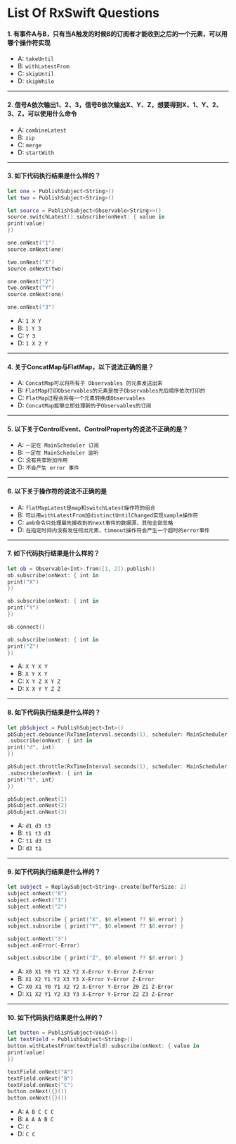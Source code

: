 # List Of RxSwift Questions



#### 1. 有事件A与B，只有当A触发的时候B的订阅者才能收到之后的一个元素，可以用哪个操作符实现

- A: `takeUntil`
- B: `withLatestFrom`
- C: `skipUntil`
- D: `skipWhile`

----

#### 2. 信号A依次输出1、2、3，信号B依次输出X、Y、Z，想要得到X、1、Y、2、3、Z，可以使用什么命令

- A: `combineLatest`
- B: `zip`
- C: `merge`
- D: `startWith`

----

#### 3. 如下代码执行结果是什么样的？
```swift
let one = PublishSubject<String>()
let two = PublishSubject<String>()

let source = PublishSubject<Observable<String>>()
source.switchLatest().subscribe(onNext: { value in
print(value)
})

one.onNext("1")
source.onNext(one)

two.onNext("X")
source.onNext(two)

one.onNext("2")
two.onNext("Y")
source.onNext(one)

one.onNext("3")
```

- A: `1 X Y`
- B: `1 Y 3`
- C: `Y 3`
- D: `1 X 2 Y`

----

#### 4. 关于ConcatMap与FlatMap，以下说法正确的是？
- A: `ConcatMap可以将所有子 Observables 的元素发送出来`
- B: `FlatMap打印Observables的元素是按子Observables先后顺序依次打印的`
- C: `FlatMap过程会将每一个元素转换成Observables`
- D: `ConcatMap能够立即处理新的子Observables的订阅`


----

#### 5. 以下关于ControlEvent、ControlProperty的说法不正确的是？
- A: `一定在 MainScheduler 订阅`
- B: `一定在 MainScheduler 监听`
- C: `没有共享附加作用`
- D: `不会产生 error 事件`


----


#### 6. 以下关于操作符的说法不正确的是

- A: `flatMapLatest是map和switchLatest操作符的组合`
- B: `可以用withLatestFrom加distinctUntilChanged实现sample操作符`
- C: `amb命令只处理最先接收到的next事件的数据源，其他全部忽略`
- D: `在指定时间内没有发任何出元素，timeout操作符会产生一个超时的error事件`


----

#### 7. 如下代码执行结果是什么样的？
```swift
let ob = Observable<Int>.from([1, 2]).publish()
ob.subscribe(onNext: { int in
print("X")
})

ob.subscribe(onNext: { int in
print("Y")
})

ob.connect()

ob.subscribe(onNext: { int in
print("Z")
})
```

- A: `X Y X Y`
- B: `X Y X Y`
- C: `X Y Z X Y Z`
- D: `X X Y Y Z Z`


----

#### 8. 如下代码执行结果是什么样的？
```swift
let pbSubject = PublishSubject<Int>()
pbSubject.debounce(RxTimeInterval.seconds(1), scheduler: MainScheduler.instance)
.subscribe(onNext: { int in
print("d", int)
})

pbSubject.throttle(RxTimeInterval.seconds(1), scheduler: MainScheduler.instance)
.subscribe(onNext: { int in
print("t", int)
})

pbSubject.onNext(1)
pbSubject.onNext(2)
pbSubject.onNext(3)
```

- A: `d1 d3 t3`
- B: `t1 t3 d3`
- C: `t1 d3 t3`
- D: `d3 t1`


----

#### 9. 如下代码执行结果是什么样的？
```swift
let subject = ReplaySubject<String>.create(bufferSize: 2)
subject.onNext("0")
subject.onNext("1")
subject.onNext("2")

subject.subscribe { print("X", $0.element ?? $0.error) }
subject.subscribe { print("Y", $0.element ?? $0.error) }

subject.onNext("3")
subject.onError(-Error)

subject.subscribe { print("Z", $0.element ?? $0.error) }
```

- A: `X0 X1 Y0 Y1 X2 Y2 X-Error Y-Error Z-Error`
- B: `X1 X2 Y1 Y2 X3 Y3 X-Error Y-Error Z-Error`
- C: `X0 X1 Y0 Y1 X2 Y2 X-Error Y-Error Z0 Z1 Z-Error`
- D: `X1 X2 Y1 Y2 X3 Y3 X-Error Y-Error Z2 Z3 Z-Error`


----

#### 10. 如下代码执行结果是什么样的？
```swift
let button = PublishSubject<Void>()
let textField = PublishSubject<String>()
button.withLatestFrom(textField).subscribe(onNext: { value in
print(value)
})

textField.onNext("A")
textField.onNext("B")
textField.onNext("C")
button.onNext({}())
button.onNext({}())
```

- A: `A B C C C`
- B: `A A A B C`
- C: `C`
- D: `C C`


